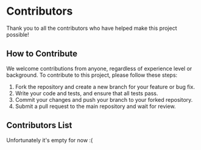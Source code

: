 # Contributors

Thank you to all the contributors who have helped make this project possible!

## How to Contribute

We welcome contributions from anyone, regardless of experience level or background. To contribute to this project, please follow these steps:

1. Fork the repository and create a new branch for your feature or bug fix.
2. Write your code and tests, and ensure that all tests pass.
3. Commit your changes and push your branch to your forked repository.
4. Submit a pull request to the main repository and wait for review.

## Contributors List

Unfortunately it's empty for now :(